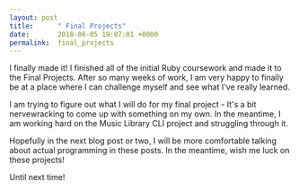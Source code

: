 ```yaml
---
layout: post
title:      " Final Projects"
date:       2018-06-05 19:07:01 +0000
permalink:  final_projects
---
```



I finally made it! I finished all of the initial Ruby coursework and made it to the Final Projects.  After so many weeks of work, I am very happy to finally be at a place where I can challenge myself and see what I've really learned. 

I am trying to figure out what I will do for my final project - It's a bit nervewracking to come up with something on my own. In the meantime, I am working hard on the Music Library CLI project and struggling through it. 

Hopefully in the next blog post or two, I will be more comfortable talking about actual programming in these posts. In the meantime, wish me luck on these projects!

Until next time!
